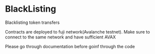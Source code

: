# BlackListing

Blacklisting token transfers

Contracts are deployed to fuji network(Avalanche testnet). Make sure to connect to the same network and have sufficient AVAX

Please go through documentation before goinf through the code
